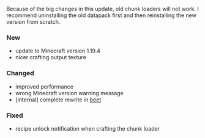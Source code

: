
Because of the big changes in this update, old chunk loaders will not work. I recommend uninstalling the old datapack first and then reinstalling the new version from scratch.

### New

- update to Minecraft version 1.19.4
- nicer crafting output texture

### Changed

- improved performance
- wrong Minecraft version warning message
- [internal] complete rewrite in [beet](https://github.com/mcbeet/beet)

### Fixed

- recipe unlock notification when crafting the chunk loader
